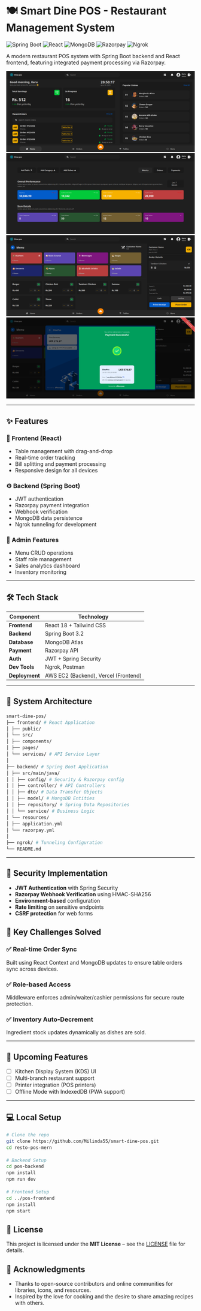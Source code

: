 # 🍽️ Smart Dine POS - Restaurant Management System

![Spring Boot](https://img.shields.io/badge/Spring_Boot-3.2-green?logo=spring)
![React](https://img.shields.io/badge/React-18-blue?logo=react)
![MongoDB](https://img.shields.io/badge/MongoDB-6.x-darkgreen?logo=mongodb)
![Razorpay](https://img.shields.io/badge/Razorpay-Payment_Gateway-blueviolet)
![Ngrok](https://img.shields.io/badge/Ngrok-Tunneling-orange)

A modern restaurant POS system with Spring Boot backend and React frontend, featuring integrated payment processing via Razorpay.

![Home Interface](home-interface.png)
![Admin Dashboard](admin-dashboard.png)
![Order Interface](order-interface.png)
![Payment Interface](payment-interface.png)

---

## ✨ Features

### 🧾 Frontend (React)
- Table management with drag-and-drop
- Real-time order tracking
- Bill splitting and payment processing
- Responsive design for all devices

### ⚙️ Backend (Spring Boot)
- JWT authentication
- Razorpay payment integration
- Webhook verification
- MongoDB data persistence
- Ngrok tunneling for development

### 🔐 Admin Features
- Menu CRUD operations
- Staff role management
- Sales analytics dashboard
- Inventory monitoring

---

## 🛠️ Tech Stack

| Component         | Technology                          |
|-------------------|-------------------------------------|
| **Frontend**      | React 18 + Tailwind CSS             |
| **Backend**       | Spring Boot 3.2                     |
| **Database**      | MongoDB Atlas                       |
| **Payment**       | Razorpay API                        |
| **Auth**          | JWT + Spring Security               |
| **Dev Tools**     | Ngrok, Postman                      |
| **Deployment**    | AWS EC2 (Backend), Vercel (Frontend)|

---

## 🔌 System Architecture

```bash
smart-dine-pos/
├── frontend/ # React Application
│ ├── public/
│ └── src/
│ ├── components/
│ ├── pages/
│ └── services/ # API Service Layer
│
├── backend/ # Spring Boot Application
│ ├── src/main/java/
│ │ ├── config/ # Security & Razorpay config
│ │ ├── controller/ # API Controllers
│ │ ├── dto/ # Data Transfer Objects
│ │ ├── model/ # MongoDB Entities
│ │ ├── repository/ # Spring Data Repositories
│ │ └── service/ # Business Logic
│ └── resources/
│ ├── application.yml
│ └── razorpay.yml
│
├── ngrok/ # Tunneling Configuration
└── README.md
```

---

## 🔐 Security Implementation

- **JWT Authentication** with Spring Security
- **Razorpay Webhook Verification** using HMAC-SHA256
- **Environment-based** configuration
- **Rate limiting** on sensitive endpoints
- **CSRF protection** for web forms


## 🚨 Key Challenges Solved

### ✅ Real-time Order Sync
Built using React Context and MongoDB updates to ensure table orders sync across devices.

### ✅ Role-based Access
Middleware enforces admin/waiter/cashier permissions for secure route protection.

### ✅ Inventory Auto-Decrement
Ingredient stock updates dynamically as dishes are sold.

---

## 🌟 Upcoming Features

- [ ] Kitchen Display System (KDS) UI
- [ ] Multi-branch restaurant support
- [ ] Printer integration (POS printers)
- [ ] Offline Mode with IndexedDB (PWA support)

---

## 💻 Local Setup

```bash
# Clone the repo
git clone https://github.com/Milinda55/smart-dine-pos.git
cd resto-pos-mern

# Backend Setup
cd pos-backend
npm install
npm run dev

# Frontend Setup
cd ../pos-frontend
npm install
npm start
```

## 📃 License

This project is licensed under the **MIT License** – see the [LICENSE](LICENSE.txt) file for details.


## 🙏 Acknowledgments

- Thanks to open-source contributors and online communities for libraries, icons, and resources.
- Inspired by the love for cooking and the desire to share amazing recipes with others.